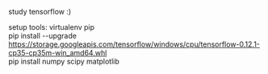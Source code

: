 study tensorflow :)

setup tools: virtualenv pip  
pip install --upgrade https://storage.googleapis.com/tensorflow/windows/cpu/tensorflow-0.12.1-cp35-cp35m-win_amd64.whl  
pip install numpy scipy matplotlib